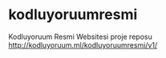# kodluyoruumresmi
Kodluyoruum Resmi Websitesi proje reposu
http://kodluyoruum.ml/kodluyoruumresmi/v1/
